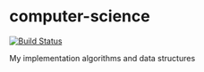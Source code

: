# computer-science

[![Build Status](https://travis-ci.org/greybutton/computer-science.svg?branch=master)](https://travis-ci.org/greybutton/computer-science)

My implementation algorithms and data structures
